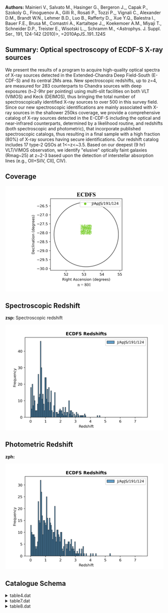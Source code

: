 **Authors:** Mainieri V., Salvato M., Hasinger G., Bergeron J.,, Capak P., Szokoly G., Finoguenov A., Gilli R., Rosati P., Tozzi P.,, Vignali C., Alexander D.M., Brandt W.N., Lehmer B.D., Luo B., Rafferty D.,, Xue Y.Q., Balestra I., Bauer F.E., Brusa M., Comastri A., Kartaltepe J.,, Koekemoer A.M., Miyaji T., Schneider D.P., Treister E., Wisotski L.,, Schramm M., <Astrophys. J. Suppl. Ser., 191, 124-142 (2010)>, =2010ApJS..191..124S

## Summary: Optical spectroscopy of ECDF-S X-ray sources 

We present the results of a program to acquire high-quality optical spectra of X-ray sources detected in the Extended-Chandra Deep Field-South (E-CDF-S) and its central 2Ms area. New spectroscopic redshifts, up to z=4, are measured for 283 counterparts to Chandra sources with deep exposures (t~2-9hr per pointing) using multi-slit facilities on both VLT (VIMOS) and Keck (DEIMOS), thus bringing the total number of spectroscopically identified X-ray sources to over 500 in this survey field. Since our new spectroscopic identifications are mainly associated with X-ray sources in the shallower 250ks coverage, we provide a comprehensive catalog of X-ray sources detected in the E-CDF-S including the optical and near-infrared counterparts, determined by a likelihood routine, and redshifts (both spectroscopic and photometric), that incorporate published spectroscopic catalogs, thus resulting in a final sample with a high fraction (80%) of X-ray sources having secure identifications. Our redshift catalog includes 17 type-2 QSOs at 1<~z<~3.5. Based on our deepest (9 hr) VLT/VIMOS observation, we identify "elusive" optically faint galaxies (Rmag~25) at z~2-3 based upon the detection of interstellar absorption lines (e.g., OII+SiIV, CII], CIV).
## Coverage
![image](https://raw.githubusercontent.com/joshgithubbin/Sherlock-DDF/refs/heads/main/Catalogue%20Plotting/Catalogues/J-ApJS-191-124/Subcatalogues/ECDFS/Plots/fieldcover.png)
## Spectroscopic Redshift 
 
**zsp:** Spectroscopic redshift 
 

![image](https://raw.githubusercontent.com/joshgithubbin/Sherlock-DDF/refs/heads/main/Catalogue%20Plotting/Catalogues/J-ApJS-191-124/Subcatalogues/ECDFS/Plots/zspec.png)
## Photometric Redshift 
 
**zph:**  
 

![image](https://raw.githubusercontent.com/joshgithubbin/Sherlock-DDF/refs/heads/main/Catalogue%20Plotting/Catalogues/J-ApJS-191-124/Subcatalogues/ECDFS/Plots/zphot.png)
## Catalogue Schema

<details>
<summary>table4.dat</summary>

| Bytes   | Format   | Units   | Label     | Explanations                                                                   |
|:--------|:---------|:--------|:----------|:-------------------------------------------------------------------------------|
| 1- 3    | I3       | ---     | XID       | Lehmer et al., 2005 (Cat. J/ApJS/161/21)                                       |
| 5- 12   | F8.5     | deg     | RAdeg     | Right Ascension in decimal degrees (J2000) (1)                                 |
| 14- 22  | F9.5     | deg     | DEdeg     | Declination in decimal degrees (J2000) (1)                                     |
| 24- 30  | A7       | ---     | Cat       | Catalog associated with counterpart (2)                                        |
| 32- 34  | F3.1     | arcsec  | Sep       | Separation between X-ray and its counterpart                                   |
| 36- 40  | F5.1     | ---     | LR        | Likelihood ratio (3)                                                           |
| 42- 45  | F4.2     | ---     | Rel       | Reliability for true counterpart (4)                                           |
| 47- 50  | F4.1     | mag     | Rmag      | ? R band AB magnitude                                                          |
| 52- 56  | F5.3     | ---     | zsp       | ? Counterpart spectroscopic redshift                                           |
| 58- 60  | F3.1     | ---     | q_zsp     | ? Quality flag on zspec (5)                                                    |
| 62- 63  | I2       | ---     | r_zsp     | ? Spectroscopic catalog (G2)                                                   |
| 65- 69  | A5       | ---     | Class     | Spectroscopic classification (G1)                                              |
| 71- 75  | F5.3     | ---     | zph       | ? Photometric redshift (6)                                                     |
| 77- 81  | F5.3     | ---     | e_zph     | ? Lower limit uncertainty in zphot                                             |
| 83- 87  | F5.3     | ---     | E_zph     | ? Upper limit uncertainty in zphot                                             |
| 2       | for      | further | details.  | Note (4): Reliability (0<R_j_<1; Sutherland & Saunders 1992) that a particular |
| 2       | for      | further | details.  | Note (5): Where "2" is secure, "1" for some uncertainty, "0" for no redshift.  |
| 5       | if       | in      | agreement | with photometric redshift.                                                     |

**Note**: Of the optical/near-infrared counterpart.
Note (2): Catalogs associated are:
    ACS-z = GOODS-z or GEMS-z; z-band HST/ACS catalog;
    WFI-R = WFI R-band catalog;
   SOFI-H = H-band catalog from SOFI;
   SOFI-K = K-band catalog from SOFI, 
  ISSAC-K = K-band catalog from VLT/ISAAC
Note (3): The likelihood ratio (LR; Equation (1)) is the probability that a
          given optical or near-infrared source is the true counterpart to the
          X-ray detection, relative to the chance that the same object is a
          random background source. LR=(q(m)f(r))/n(m); see section 2 for
          further details.
Note (4): Reliability (0<R_j_<1; Sutherland & Saunders 1992) that a particular
          source (j) is the true counterpart: R_j_=LR_j_/{Sigma}_i_LR_i_+(1-Q)
          See section 2 for further details.
Note (5): Where "2" is secure, "1" for some uncertainty, "0" for no redshift.
          A +0.5 if in agreement with photometric redshift.
Note (6): From Rafferty et al. (2010, in prep) and Luo et al. (2010,
          Cat. J/ApJS/187/560).

</details>

<details>
<summary>table7.dat</summary>

| Bytes   | Format   | Units   | Label   | Explanations                                   |
|:--------|:---------|:--------|:--------|:-----------------------------------------------|
| 1- 3    | I3       | ---     | XID     | Luo et al. 2008 (Cat. J/ApJS/179/19) number,   |
| 5- 12   | F8.5     | deg     | RAdeg   | Right Ascension of optical counterpart (J2000) |
| 14- 22  | F9.5     | deg     | DEdeg   | Declination of optical counterpart (J2000)     |
| 24- 27  | F4.1     | mag     | Rmag    | R band AB magnitude                            |
| 29- 33  | F5.3     | ---     | zsp     | Spectroscopic redshift                         |
| 35      | I1       | ---     | q_zsp   | Quality of z: 1=some uncertainty, 2=secure.    |
| 37- 41  | A5       | ---     | Class   | Spectroscopic classification (G1)              |
| 43- 44  | I2       | ---     | r_zsp   | Spectroscopic origin (G2)                      |
</details>

<details>
<summary>table8.dat</summary>

| Bytes   | Format   | Units         | Label   | Explanations                                   |
|:--------|:---------|:--------------|:--------|:-----------------------------------------------|
| 1- 3    | I3       | ---           | RID     | Radio identification number (1)                |
| 5- 12   | F8.5     | deg           | RAdeg   | Right Ascension of optical counterpart (J2000) |
| 14- 22  | F9.5     | deg           | DEdeg   | Declination of optical counterpart (J2000)     |
| 24- 27  | F4.1     | mag           | Rmag    | R band AB magnitude                            |
| 29- 33  | F5.3     | ---           | zsp     | Spectroscopic redshift                         |
| 35      | I1       | ---           | q_zsp   | Quality of zsp: 1=some uncertainty, 2=secure.  |
| 37- 41  | A5       | ---           | Class   | Spectroscopic classification (G1)              |
| 43- 46  | A4       | ---           | Tel     | Origin of z (Keck or VLT)                      |
| 2008    | Cat.     | J/ApJS/179/71 | and     | Miller et al., 2008, Cat. J/ApJS/179/114,      |

**Note**: Radio identification number from Kellermann et al., 2008
          Cat. J/ApJS/179/71 and Miller et al., 2008, Cat. J/ApJS/179/114,
          <[KFM2008] RID NNNA> in simbad.

</details>

